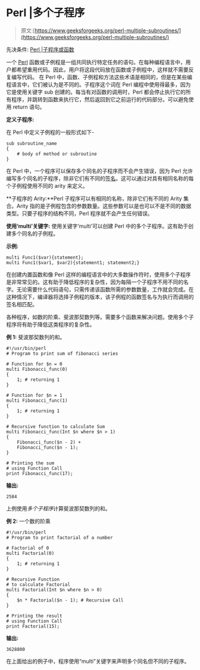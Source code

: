 # Perl |多个子程序

> 原文:[https://www.geeksforgeeks.org/perl-multiple-subroutines/](https://www.geeksforgeeks.org/perl-multiple-subroutines/)

先决条件: [Perl |子程序或函数](https://www.geeksforgeeks.org/perl-subroutines-or-functions/)

一个 [Perl](https://www.geeksforgeeks.org/introduction-to-perl/) 函数或子例程是一组共同执行特定任务的语句。在每种编程语言中，用户都希望重用代码。因此，用户将这段代码放在函数或子例程中，这样就不需要反复编写代码。
在 Perl 中，函数、子例程和方法这些术语是相同的，但是在某些编程语言中，它们被认为是不同的。子程序这个词在 Perl 编程中使用得最多，因为它是使用关键字 sub 创建的。每当有对函数的调用时，Perl 都会停止执行它的所有程序，并跳转到函数来执行它，然后返回到它之前运行的代码部分。可以避免使用 return 语句。

**定义子程序:**

在 Perl 中定义子例程的一般形式如下-

```
sub subroutine_name
{
    # body of method or subroutine
}
```

在 Perl 中，一个程序可以保存多个同名的子程序而不会产生错误，因为 Perl 允许编写多个同名的子程序，除非它们有不同的[签名](https://www.geeksforgeeks.org/function-signature-in-perl/)。这可以通过对具有相同名称的每个子例程使用不同的 arity 来定义。

**子程序的 Arity:**Perl 子程序可以有相同的名称，除非它们有不同的 Arity 集合。Arity 指的是子例程包含的参数数量。这些参数可以是也可以不是不同的数据类型。只要子程序的结构不同，Perl 程序就不会产生任何错误。

**使用‘multi’关键字:**
使用关键字‘multi’可以创建 Perl 中的多个子程序。这有助于创建多个同名的子例程。

**示例:**

```
multi Func1($var){statement};
multi Func1($var1, $var2){statement1; statement2;}

```

在创建内置函数和像 Perl 这样的编程语言中的大多数操作符时，使用多个子程序是非常常见的。这有助于降低程序的复杂性，因为每隔一个子程序不用不同的名字。无论需要什么代码语句，只需传递该函数所需的参数数量，工作就会完成。在这种情况下，编译器将选择子例程的版本，该子例程的函数签名与为执行而调用的签名相匹配。

各种程序，如数的阶乘、斐波那契数列等。需要多个函数来解决问题。使用多个子程序将有助于降低这类程序的复杂性。

**例 1:** 斐波那契数列的和。

```
#!/usr/bin/perl
# Program to print sum of fibonacci series

# Function for $n = 0
multi Fibonacci_func(0)
{
    1; # returning 1
}

# Function for $n = 1
multi Fibonacci_func(1)
{
    1; # returning 1
}

# Recursive function to calculate Sum
multi Fibonacci_func(Int $n where $n > 1)
{
    Fibonacci_func($n - 2) + 
    Fibonacci_func($n - 1);
}

# Printing the sum 
# using Function Call
print Fibonacci_func(17);
```

**输出:**

```
2584
```

上例使用*多个子程序*计算斐波那契数列的和。

**例 2:** 一个数的阶乘

```
#!/usr/bin/perl
# Program to print factorial of a number

# Factorial of 0
multi Factorial(0)
{
    1; # returning 1
}

# Recursive Function 
# to calculate Factorial
multi Factorial(Int $n where $n > 0)
{
    $n * Factorial($n - 1); # Recursive Call
}

# Printing the result 
# using Function Call
print Factorial(15);
```

**输出:**

```
3628800
```

在上面给出的例子中，程序使用“multi”关键字来声明多个同名但不同的子程序。